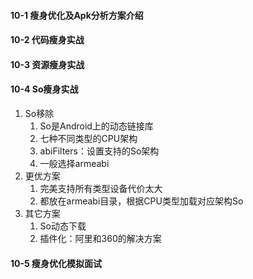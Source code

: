 #### 10-1 瘦身优化及Apk分析方案介绍

#### 10-2 代码瘦身实战

#### 10-3 资源瘦身实战

#### 10-4 So瘦身实战

1. So移除
   1. So是Android上的动态链接库
   2. 七种不同类型的CPU架构
   3. abiFilters：设置支持的So架构
   4. 一般选择armeabi
2. 更优方案
   1. 完美支持所有类型设备代价太大
   2. 都放在armeabi目录，根据CPU类型加载对应架构So
3. 其它方案
   1. So动态下载
   2. 插件化：阿里和360的解决方案

#### 10-5 瘦身优化模拟面试